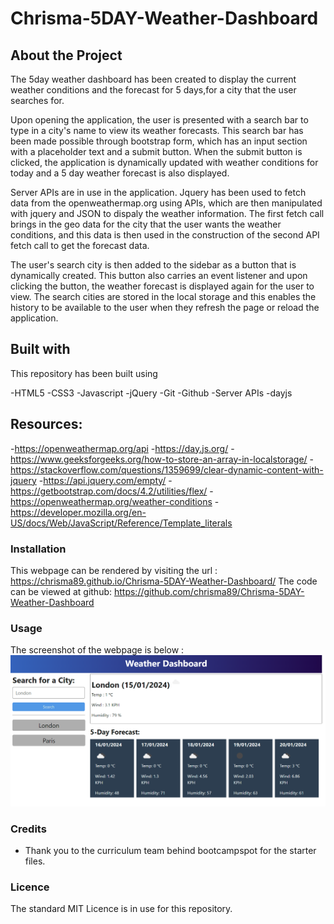 # Chrisma-5DAY-Weather-Dashboard

## About the Project

The 5day weather dashboard has been created to display the current weather conditions and the forecast for 5 days,for a city that the user searches for. 

Upon opening the application, the user is presented with a search bar to type in a city's name to view its weather forecasts. This search bar has been made possible through bootstrap form, which has an input section with a placeholder text and a submit button. When the submit button is clicked, the application is dynamically updated with weather conditions for today and a 5 day weather forecast is also displayed. 

Server APIs are in use in the application. Jquery has been used to fetch data from the openweathermap.org using APIs, which are then manipulated with jquery and JSON to dispaly the weather information. The first fetch call brings in the geo data for the city that the user wants the weather conditions, and this data is then used in the construction of the second API fetch call to get the forecast data. 

The user's search city is then added to the sidebar as a button that is dynamically created. This button also carries an event listener and upon clicking the button, the weather forecast is displayed again for the user to view. The search cities are stored in the local storage and this enables the history to be available to the user when they refresh the page or reload the application.



## Built with

This repository has been built using 

-HTML5
-CSS3
-Javascript
-jQuery
-Git 
-Github 
-Server APIs 
-dayjs

## Resources:
-https://openweathermap.org/api
-https://day.js.org/
-https://www.geeksforgeeks.org/how-to-store-an-array-in-localstorage/
-https://stackoverflow.com/questions/1359699/clear-dynamic-content-with-jquery
-https://api.jquery.com/empty/
-https://getbootstrap.com/docs/4.2/utilities/flex/
-https://openweathermap.org/weather-conditions
-https://developer.mozilla.org/en-US/docs/Web/JavaScript/Reference/Template_literals




### Installation

This webpage can be rendered by visiting the url : https://chrisma89.github.io/Chrisma-5DAY-Weather-Dashboard/
The code can be viewed at github: https://github.com/chrisma89/Chrisma-5DAY-Weather-Dashboard

### Usage


The screenshot of the webpage is below : ![webpagescreenshot](./assets/images/webpage-screenshot.png)

### Credits
- Thank you to the curriculum team behind bootcampspot for the starter files.


### Licence
The standard MIT Licence is in use for this repository.